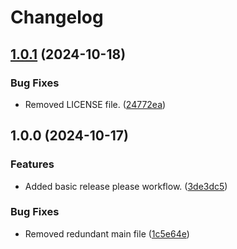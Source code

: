 # Changelog

## [1.0.1](https://github.com/cszsol/release_please_demo/compare/v1.0.0...v1.0.1) (2024-10-18)


### Bug Fixes

* Removed LICENSE file. ([24772ea](https://github.com/cszsol/release_please_demo/commit/24772eaba5f8346703e131f97abc9ea0c6b38742))

## 1.0.0 (2024-10-17)


### Features

* Added basic release please workflow. ([3de3dc5](https://github.com/cszsol/release_please_demo/commit/3de3dc586a19eacb919b1d0ada2392ecf88c1d05))


### Bug Fixes

* Removed redundant main file ([1c5e64e](https://github.com/cszsol/release_please_demo/commit/1c5e64e3db0655080e8d1b5f6c4e258631b5c77a))
